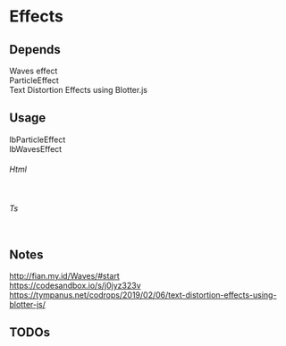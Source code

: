 # Effects
## Depends
Waves effect  
ParticleEffect  
Text Distortion Effects using Blotter.js  

## Usage
lbParticleEffect  
lbWavesEffect  

###### Html
```

```
###### Ts
```

```
 
## Notes
http://fian.my.id/Waves/#start    
https://codesandbox.io/s/j0jyz323v   
https://tympanus.net/codrops/2019/02/06/text-distortion-effects-using-blotter-js/  

## TODOs
 

##
